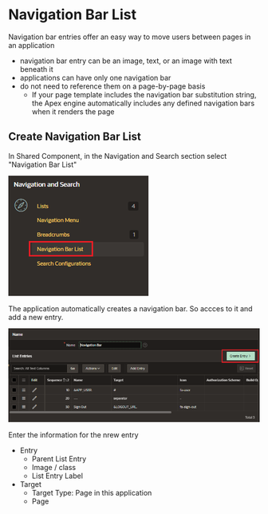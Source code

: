 # Navigation Bar List

Navigation bar entries offer an easy way to move users between pages in an application

- navigation bar entry can be an image, text, or an image with text beneath it
- applications can have only one navigation bar
- do not need to reference them on a page-by-page basis
  - If your page template includes the navigation bar substitution string, the Apex engine automatically includes any defined navigation bars when it renders the page

## Create Navigation Bar List

In Shared Component, in the Navigation and Search section select "Navigation Bar List"

![Navigation Bar List](images/navigation_bar_list_access.png)

The application automatically creates a navigation bar. So accces to it and add a new entry.

![Navigation Bar List Create Entry](images/navigation_bar_list_create_entry.png)

Enter the information for the nrew entry

- Entry
  - Parent List Entry
  - Image / class
  - List Entry Label
- Target
  - Target Type: Page in this application
  - Page
